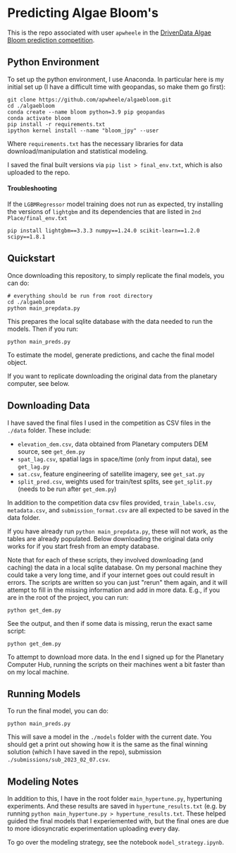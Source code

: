 # Predicting Algae Bloom's

This is the repo associated with user `apwheele` in the [DrivenData Algae Bloom prediction competition](https://www.drivendata.org/competitions/143/tick-tick-bloom/page/649/).

## Python Environment

To set up the python environment, I use Anaconda. In particular here is my initial set up (I have a difficult time with geopandas, so make them go first):

    git clone https://github.com/apwheele/algaebloom.git
    cd ./algaebloom
    conda create --name bloom python=3.9 pip geopandas
    conda activate bloom
    pip install -r requirements.txt
    ipython kernel install --name "bloom_jpy" --user

Where `requirements.txt` has the necessary libraries for data download/manipulation and statistical modeling.

I saved the final built versions via `pip list > final_env.txt`, which is also uploaded to the repo.

#### Troubleshooting

If the `LGBMRegressor` model training does not run as expected, try installing the versions of `lightgbm` and its dependencies that are listed in `2nd Place/final_env.txt`
```
pip install lightgbm==3.3.3 numpy==1.24.0 scikit-learn==1.2.0 scipy==1.8.1
```

## Quickstart

Once downloading this repository, to simply replicate the final models, you can do:

    # everything should be run from root directory
    cd ./algaebloom 
    python main_prepdata.py

This prepares the local sqlite database with the data needed to run the models. Then if you run:

    python main_preds.py

To estimate the model, generate predictions, and cache the final model object.

If you want to replicate downloading the original data from the planetary computer, see below. 

## Downloading Data

I have saved the final files I used in the competition as CSV files in the `./data` folder. These include:

 - `elevation_dem.csv`, data obtained from Planetary computers DEM source, see `get_dem.py`
 - `spat_lag.csv`, spatial lags in space/time (only from input data), see `get_lag.py`
 - `sat.csv`, feature engineering of satellite imagery, see `get_sat.py`
 - `split_pred.csv`, weights used for train/test splits, see `get_split.py` (needs to be run after `get_dem.py`)

In addition to the competition data csv files provided, `train_labels.csv`, `metadata.csv`, and `submission_format.csv` are all expected to be saved in the data folder.

If you have already run `python main_prepdata.py`, these will not work, as the tables are already populated. Below downloading the original data only works for if you start fresh from an empty database.

Note that for each of these scripts, they involved downloading (and caching) the data in a local sqlite database. On my personal machine they could take a very long time, and if your internet goes out could result in errors. The scripts are written so you can just "rerun" them again, and it will attempt to fill in the missing information and add in more data. E.g., if you are in the root of the project, you can run:

    python get_dem.py

See the output, and then if some data is missing, rerun the exact same script:

    python get_dem.py

To attempt to download more data. In the end I signed up for the Planetary Computer Hub, running the scripts on their machines went a bit faster than on my local machine.

## Running Models

To run the final model, you can do:

    python main_preds.py

This will save a model in the `./models` folder with the current date. You should get a print out showing how it is the same as the final winning solution (which I have saved in the repo), submission `./submissions/sub_2023_02_07.csv`.

## Modeling Notes

In addition to this, I have in the root folder `main_hypertune.py`, hypertuning experiments. And these results are saved in `hypertune_results.txt` (e.g. by running `python main_hypertune.py > hypertune_results.txt`. These helped guided the final models that I experiemented with, but the final ones are due to more idiosyncratic experimentation uploading every day.

To go over the modeling strategy, see the notebook `model_strategy.ipynb`. 